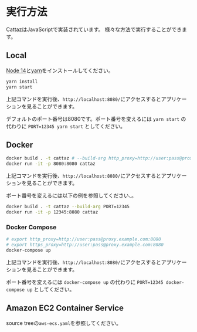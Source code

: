# 実行方法

CattazはJavaScriptで実装されています。
様々な方法で実行することができます。

## Local

[Node 14](https://nodejs.org/en/download/)と[yarn](https://yarnpkg.com/getting-started/install)をインストールしてください。

```bash
yarn install
yarn start
```

上記コマンドを実行後、`http://localhost:8080/`にアクセスするとアプリケーションを見ることができます。

デフォルトのポート番号は8080です。ポート番号を変えるには `yarn start` の代わりに `PORT=12345 yarn start` としてください。

## Docker

```bash
docker build . -t cattaz # --build-arg http_proxy=http://user:pass@proxy.example.com:8080 --build-arg https_proxy=http://user:pass@proxy.example.com:8080
docker run -it -p 8080:8080 cattaz
```

上記コマンドを実行後、`http://localhost:8080/`にアクセスするとアプリケーションを見ることができます。

ポート番号を変えるには以下の例を参照してください、。

```bash
docker build . -t cattaz --build-arg PORT=12345
docker run -it -p 12345:8080 cattaz
```

### Docker Compose

```bash
# export http_proxy=http://user:pass@proxy.example.com:8080
# export https_proxy=http://user:pass@proxy.example.com:8080
docker-compose up
```

上記コマンドを実行後、`http://localhost:8080/`にアクセスするとアプリケーションを見ることができます。

ポート番号を変えるには `docker-compose up` の代わりに `PORT=12345 docker-compose up` としてください。

## Amazon EC2 Container Service

source treeの`aws-ecs.yaml`を参照してください。

